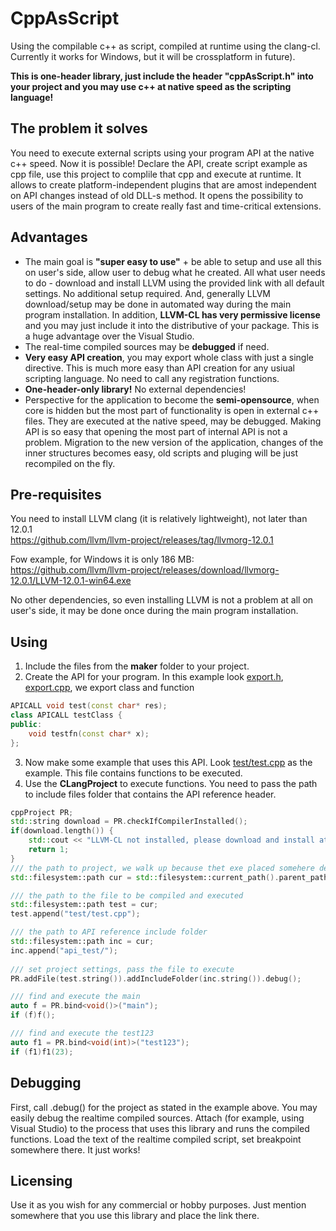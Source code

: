 # CppAsScript
Using the compilable c++ as script, compiled at runtime using the clang-cl.<br>
Currently it works for Windows, but it will be crossplatform in future).

**This is one-header library, just include the header "cppAsScript.h" into your project and you may use c++ at native speed as the scripting language!**

## The problem it solves
You need to execute external scripts using your program API at the native c++ speed. Now it is possible! Declare the API, create script example as cpp file, use this project to complile that cpp and execute at runtime. It allows to create platform-independent plugins that are amost independent on API changes instead of old DLL-s method. It opens the possibility to users of the main program to create really fast and time-critical extensions. 

## Advantages
- The main goal is **"super easy to use"** + be able to setup and use all this on user's side, allow user to debug what he created. All what user needs to do - download and install LLVM using the provided link with all default settings. No additional setup required. And, generally LLVM download/setup may be done in automated way during the main program installation. In addition, **LLVM-CL has very permissive license** and you may just include it into the distributive of your package. This is a huge advantage over the Visual Studio.
- The real-time compiled sources may be **debugged** if need.
- **Very easy API creation**, you may export whole class with just a single directive. This is much more easy than API creation for any usiual scripting language. No need to call any registration functions.
- **One-header-only library!** No external dependencies!
- Perspective for the application to become the **semi-opensource**, when core is hidden but the most part of functionality is open in external c++ files. They are executed at the native speed, may be debugged. Making API is so easy that opening the most part of internal API is not a problem. Migration to the new version of the application, changes of the inner structures becomes easy, old scripts and pluging will be just recompiled on the fly.

## Pre-requisites
You need to install LLVM clang (it is relatively lightweight), not later than 12.0.1<br>
https://github.com/llvm/llvm-project/releases/tag/llvmorg-12.0.1 <br>

Fow example, for Windows it is only 186 MB:<br>
https://github.com/llvm/llvm-project/releases/download/llvmorg-12.0.1/LLVM-12.0.1-win64.exe <br>

No other dependencies, so even installing LLVM is not a problem at all on user's side, it may be done once during the main program installation. 

## Using
1. Include the files from the **maker** folder to your project.
2. Create the API for your program. In this example look [export.h](api_test/export.h), [export.cpp](api_test/export.cpp), we export class and function
```cpp
APICALL void test(const char* res);
class APICALL testClass {
public:
	void testfn(const char* x);
};
```
3. Now make some example that uses this API. Look [test/test.cpp](test/test.cpp) as the example. This file contains functions to be executed.
4. Use the **CLangProject** to execute functions. You need to pass the path to include files folder that contains the API reference header.
```cpp
cppProject PR;
std::string download = PR.checkIfCompilerInstalled();
if(download.length()) {
	std::cout << "LLVM-CL not installed, please download and install at:\n" << download << "\n";
	return 1;
}
/// the path to project, we walk up because thet exe placed somehere deeply
std::filesystem::path cur = std::filesystem::current_path().parent_path().parent_path().parent_path();

/// the path to the file to be compiled and executed
std::filesystem::path test = cur;
test.append("test/test.cpp");

/// the path to API reference include folder
std::filesystem::path inc = cur;
inc.append("api_test/");
	
/// set project settings, pass the file to execute
PR.addFile(test.string()).addIncludeFolder(inc.string()).debug();

/// find and execute the main
auto f = PR.bind<void()>("main");
if (f)f();

/// find and execute the test123
auto f1 = PR.bind<void(int)>("test123");
if (f1)f1(23);
```
## Debugging
First, call .debug() for the project as stated in the example above.
You may easily debug the realtime compiled sources. Attach (for example, using Visual Studio) to the process that uses this library and runs the compiled functions. 
Load the text of the realtime compiled script, set breakpoint somewhere there. It just works!

## Licensing
Use it as you wish for any commercial or hobby purposes. Just mention somewhere that you use this library and place the link there.

